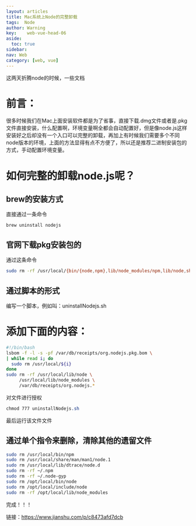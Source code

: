 ```yaml
---
layout: articles
title: Mac系统上Node的完整卸载
tags:  Node
author: Warning
key:    web-vue-head-06
aside:
  toc: true
sidebar:
nav: Web
category: [web, vue]
---
```


这两天折腾node的时候，一些文档


<!--more-->

# 前言：

很多时候我们在Mac上面安装软件都是为了省事，直接下载.dmg文件或者是.pkg文件直接安装，什么配置啊，环境变量啊全都会自动配置好，但是像node.js这样安装好之后却没有一个入口可以完整的卸载，再加上有时候我们需要多个不同node版本的环境，上面的方法显得有点不方便了，所以还是推荐二进制安装包的方式，手动配置环境变量。

# 如何完整的卸载node.js呢？

## brew的安装方式

直接通过一条命令



```undefined
brew uninstall nodejs
```

## 官网下载pkg安装包的

通过这条命令



```bash
sudo rm -rf /usr/local/{bin/{node,npm},lib/node_modules/npm,lib/node,share/man/*/node.*}
```

## 通过脚本的形式

编写一个脚本，例如叫：uninstallNodejs.sh

# 添加下面的内容：



```bash
#!/bin/bash
lsbom -f -l -s -pf /var/db/receipts/org.nodejs.pkg.bom \
| while read i; do
  sudo rm /usr/local/${i}
done
sudo rm -rf /usr/local/lib/node \
     /usr/local/lib/node_modules \
     /var/db/receipts/org.nodejs.*
```

对文件进行授权



```css
chmod 777 uninstallNodejs.sh
```

最后运行该文件文件

## 通过单个指令来删除，清除其他的遗留文件



```bash
sudo rm /usr/local/bin/npm
sudo rm /usr/local/share/man/man1/node.1
sudo rm /usr/local/lib/dtrace/node.d
sudo rm -rf ~/.npm
sudo rm -rf ~/.node-gyp
sudo rm /opt/local/bin/node
sudo rm /opt/local/include/node
sudo rm -rf /opt/local/lib/node_modules
```

完成！！！

链接：https://www.jianshu.com/p/c8473afd7dcb
